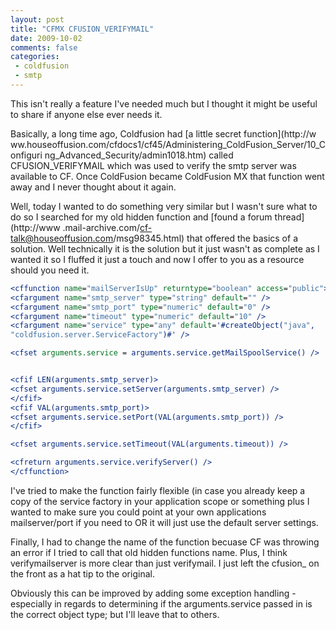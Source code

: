 ```yaml
---
layout: post
title: "CFMX CFUSION_VERIFYMAIL"
date: 2009-10-02
comments: false
categories:
 - coldfusion
 - smtp
---
```

This isn't really a feature I've needed much but I thought it might be useful
to share if anyone else ever needs it.

Basically, a long time ago, Coldfusion had [a little secret function](http://w
ww.houseoffusion.com/cfdocs1/cf45/Administering_ColdFusion_Server/10_Configuri
ng_Advanced_Security/admin1018.htm) called CFUSION_VERIFYMAIL which was used
to verify the smtp server was available to CF. Once ColdFusion became
ColdFusion MX that function went away and I never thought about it again.

Well, today I wanted to do something very similar but I wasn't sure what to do
so I searched for my old hidden function and [found a forum thread](http://www
.mail-archive.com/cf-talk@houseoffusion.com/msg98345.html) that offered the
basics of a solution. Well technically it is the solution but it just wasn't
as complete as I wanted it so I fluffed it just a touch and now I offer to you
as a resource should you need it.


```cfc
<cffunction name="mailServerIsUp" returntype="boolean" access="public">
<cfargument name="smtp_server" type="string" default="" />
<cfargument name="smtp_port" type="numeric" default="0" />
<cfargument name="timeout" type="numeric" default="10" />
<cfargument name="service" type="any" default='#createObject("java",
"coldfusion.server.ServiceFactory")#' />

<cfset arguments.service = arguments.service.getMailSpoolService() />


<cfif LEN(arguments.smtp_server)>
<cfset arguments.service.setServer(arguments.smtp_server) />
</cfif>
<cfif VAL(arguments.smtp_port)>
<cfset arguments.service.setPort(VAL(arguments.smtp_port)) />
</cfif>

<cfset arguments.service.setTimeout(VAL(arguments.timeout)) />

<cfreturn arguments.service.verifyServer() />
</cffunction>

```


I've tried to make the function fairly flexible (in case you already keep a
copy of the service factory in your application scope or something plus I
wanted to make sure you could point at your own applications mailserver/port
if you need to OR it will just use the default server settings.

Finally, I had to change the name of the function becuase CF was throwing an
error if I tried to call that old hidden functions name. Plus, I think
verifymailserver is more clear than just verifymail. I just left the cfusion_
on the front as a hat tip to the original.

Obviously this can be improved by adding some exception handling - especially
in regards to determining if the arguments.service passed in is the correct
object type; but I'll leave that to others.

